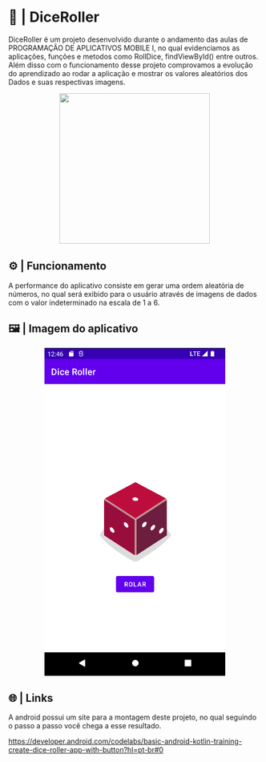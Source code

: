 # 🎲 | DiceRoller

DiceRoller é um projeto desenvolvido durante o andamento das aulas de PROGRAMAÇÃO DE APLICATIVOS MOBILE I, no qual evidenciamos as aplicações, funções e metodos  como RollDice, findViewById() entre outros. Além disso com o funcionamento desse projeto comprovamos a evolução do aprendizado ao rodar a aplicação e mostrar os valores aleatórios dos Dados e suas respectivas imagens. 

<div align="center">
<img width="300" height="300" src="https://user-images.githubusercontent.com/86070257/227068295-d498cc03-499b-4cac-b5b2-fddd4fda32c0.png">
</div>

## ⚙️ | Funcionamento

A performance do aplicativo consiste em gerar uma ordem aleatória de números, no qual será exibido para o usuário através de imagens de dados com o valor indeterminado na escala de 1 a 6.

## 🖼️ | Imagem do aplicativo
<div align="center">
<img src="./imagensreadme/DiceRoller.png">
  </div>
  
## 🌐 | Links
A android possui um site para a montagem deste projeto, no qual seguindo o passo a passo você chega a esse resultado.

https://developer.android.com/codelabs/basic-android-kotlin-training-create-dice-roller-app-with-button?hl=pt-br#0
